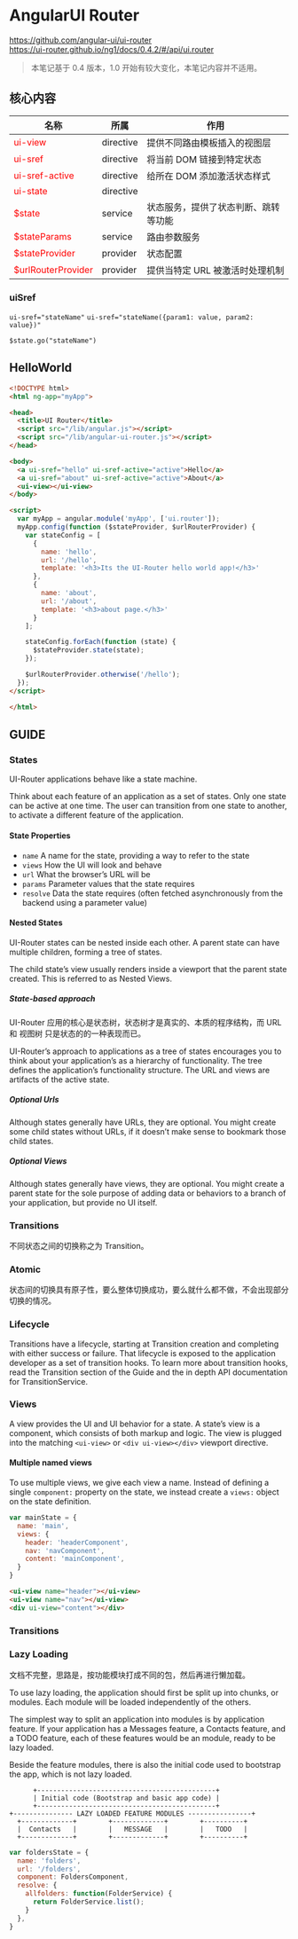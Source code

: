 # AngularUI Router

https://github.com/angular-ui/ui-router  
https://ui-router.github.io/ng1/docs/0.4.2/#/api/ui.router

> 本笔记基于 0.4 版本，1.0 开始有较大变化，本笔记内容并不适用。


## 核心内容

| 名称           |  所属     | 作用
|----------------|-----------|----------------------------------
| ui-view        | directive | 提供不同路由模板插入的视图层
| ui-sref        | directive | 将当前 DOM 链接到特定状态
| ui-sref-active | directive | 给所在 DOM 添加激活状态样式
| ui-state       | directive | 
| $state         | service   | 状态服务，提供了状态判断、跳转等功能
| $stateParams   | service   | 路由参数服务
| $stateProvider | provider  | 状态配置
| $urlRouterProvider | provider | 提供当特定 URL 被激活时处理机制

### uiSref

`ui-sref="stateName"`
`ui-sref="stateName({param1: value, param2: value})"`

`$state.go("stateName")`


## HelloWorld

```html
<!DOCTYPE html>
<html ng-app="myApp">

<head>
  <title>UI Router</title>
  <script src="/lib/angular.js"></script>
  <script src="/lib/angular-ui-router.js"></script>
</head>

<body>
  <a ui-sref="hello" ui-sref-active="active">Hello</a>
  <a ui-sref="about" ui-sref-active="active">About</a>
  <ui-view></ui-view>
</body>

<script>
  var myApp = angular.module('myApp', ['ui.router']);
  myApp.config(function ($stateProvider, $urlRouterProvider) {
    var stateConfig = [
      {
        name: 'hello',
        url: '/hello',
        template: '<h3>Its the UI-Router hello world app!</h3>'
      },
      {
        name: 'about',
        url: '/about',
        template: '<h3>about page.</h3>'
      }
    ];

    stateConfig.forEach(function (state) {
      $stateProvider.state(state);
    });

    $urlRouterProvider.otherwise('/hello');
  });
</script>

</html>
```


## GUIDE

### States

UI-Router applications behave like a state machine.

Think about each feature of an application as a set of states. Only one state can be active at one time. The user can transition from one state to another, to activate a different feature of the application.

#### State Properties 

* `name` A name for the state, providing a way to refer to the state
* `views` How the UI will look and behave
* `url` What the browser’s URL will be
* `params` Parameter values that the state requires
* `resolve` Data the state requires (often fetched asynchronously from the backend using a parameter value)

#### Nested States

UI-Router states can be nested inside each other. A parent state can have multiple children, forming a tree of states.

The child state’s view usually renders inside a viewport that the parent state created. This is referred to as Nested Views.

##### State-based approach

UI-Router 应用的核心是状态树，状态树才是真实的、本质的程序结构，而 URL 和 视图树 只是状态的的一种表现而已。

UI-Router’s approach to applications as a tree of states encourages you to think about your application’s as a hierarchy of functionality. The tree defines the application’s functionality structure. The URL and views are artifacts of the active state. 

##### Optional Urls

Although states generally have URLs, they are optional. You might create some child states without URLs, if it doesn’t make sense to bookmark those child states. 

##### Optional Views

Although states generally have views, they are optional. You might create a parent state for the sole purpose of adding data or behaviors to a branch of your application, but provide no UI itself.

### Transitions

不同状态之间的切换称之为 Transition。

### Atomic 

状态间的切换具有原子性，要么整体切换成功，要么就什么都不做，不会出现部分切换的情况。

### Lifecycle 

Transitions have a lifecycle, starting at Transition creation and completing with either success or failure. That lifecycle is exposed to the application developer as a set of transition hooks. To learn more about transition hooks, read the Transition section of the Guide and the in depth API documentation for TransitionService.


### Views

A view provides the UI and UI behavior for a state. A state’s view is a component, which consists of both markup and logic. The view is plugged into the matching `<ui-view>`  or `<div ui-view></div>` viewport directive. 

#### Multiple named views

To use multiple views, we give each view a name. Instead of defining a single `component:` property on the state, we instead create a `views:` object on the state definition. 

```js
var mainState = {
  name: 'main',
  views: {
    header: 'headerComponent',
    nav: 'navComponent',
    content: 'mainComponent',
  }
}
```

```html
<ui-view name="header"></ui-view>
<ui-view name="nav"></ui-view>
<div ui-view="content"></div>
```


### Transitions


### Lazy Loading

文档不完整，思路是，按功能模块打成不同的包，然后再进行懒加载。

To use lazy loading, the application should first be split up into chunks, or modules. Each module will be loaded independently of the others.

The simplest way to split an application into modules is by application feature. If your application has a Messages feature, a Contacts feature, and a TODO feature, each of these features would be an module, ready to be lazy loaded.

Beside the feature modules, there is also the initial code used to bootstrap the app, which is not lazy loaded.

```
      +---------------------------------------------+
      | Initial code (Bootstrap and basic app code) |
      +---------------------------------------------+
+--------------- LAZY LOADED FEATURE MODULES ----------------+
  +-------------+        +-------------+        +----------+ 
  |  Contacts   |        |   MESSAGE   |        |   TODO   |
  +-------------+        +-------------+        +----------+
```


```js
var foldersState = {
  name: 'folders',
  url: '/folders',
  component: FoldersComponent,
  resolve: {
    allfolders: function(FolderService) {
      return FolderService.list();
    }
  },
}
```






<style>
  td:first-child { color: red; }
  i { color: gray; }
</style>
